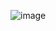  ![image](https://github.com/Mehwarzaidi/Make-a-Cash-Calculator/assets/154052609/2be9f5de-54cd-40cf-b2dd-bf2fe2685a91)
